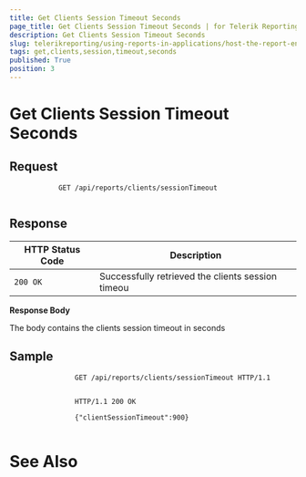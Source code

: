 ```yaml
---
title: Get Clients Session Timeout Seconds
page_title: Get Clients Session Timeout Seconds | for Telerik Reporting Documentation
description: Get Clients Session Timeout Seconds
slug: telerikreporting/using-reports-in-applications/host-the-report-engine-remotely/telerik-reporting-rest-services/rest-api-reference/clients-api/get-clients-session-timeout-seconds
tags: get,clients,session,timeout,seconds
published: True
position: 3
---
```


# Get Clients Session Timeout Seconds



## Request

	
````URI Template 
            GET /api/reports/clients/sessionTimeout
          
````



## Response


| HTTP Status Code | Description |
| ------ | ------ |
|`200 OK`|Successfully retrieved the clients session timeou|




__Response Body__

The body contains the clients session timeout in seconds
        

## Sample

	
````Request Message 
                GET /api/reports/clients/sessionTimeout HTTP/1.1
              
````



	
````Response Message 
                HTTP/1.1 200 OK

                {"clientSessionTimeout":900}
              
````



# See Also

